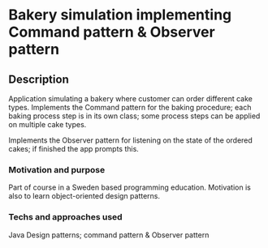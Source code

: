 # Bakery simulation implementing Command pattern & Observer pattern

## Description 
Application simulating a bakery where customer can order different cake types. 
Implements the Command pattern for the baking procedure; each baking process step is in its own class; 
some process steps can be applied on multiple cake types.

Implements the Observer pattern for listening on the state of the ordered cakes; if finished the app prompts this. 

### Motivation and purpose
Part of course in a Sweden based programming education. 
Motivation is also to learn object-oriented design patterns. 

### Techs and approaches used
Java
Design patterns; command pattern & Observer pattern
